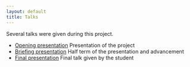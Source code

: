 ```yaml
---
layout: default
title: Talks
---
```


Several talks were given during this project.

- [Opening presentation](opening_talk) Presentation of the project
- [Briefing presentation](briefing_talk) Half term of the presentation and advancement
- [Final presentation](final_talk) Final talk given by the student
